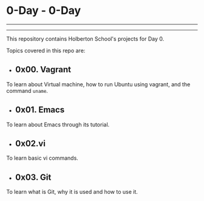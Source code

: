 # 0-Day - 0-Day
-----------------
-----------------

This repository contains Holberton School's projects for Day 0.

Topics covered in this repo are:

+ ## 0x00. Vagrant
To learn about Virtual machine, how to run Ubuntu using vagrant, and the command `uname`.

+ ## 0x01. Emacs
To learn about Emacs through its tutorial.

+ ## 0x02.vi
To learn basic vi commands.

+ ## 0x03. Git
To learn what is Git, why it is used and how to use it.



